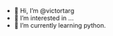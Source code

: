 - 👋 Hi, I’m @victortarg
- 👀 I’m interested in ...
- 🌱 I’m currently learning python.

<!---
victortarg/victortarg is a ✨ special ✨ repository because its `README.md` (this file) appears on your GitHub profile.
You can click the Preview link to take a look at your changes.
--->
